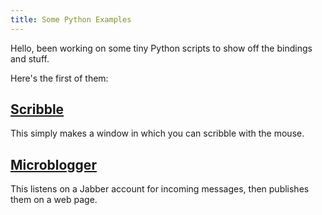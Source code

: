 ```yaml
---
title: Some Python Examples
---
```

Hello, been working on some tiny Python scripts to show off the bindings and stuff.

Here's the first of them:

## [Scribble](/git/python-examples/git/branches/master/Scribble/scribble.py.raw.html) ##

This simply makes a window in which you can scribble with the mouse.

## [Microblogger](/git/python-examples/git/branches/master/Microblogger/server.py.raw.html) ##

This listens on a Jabber account for incoming messages, then publishes them on a
web page.
